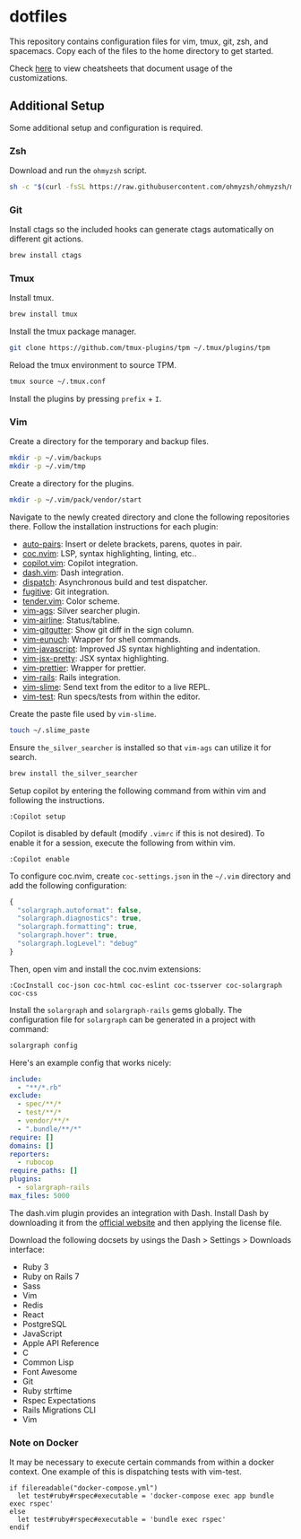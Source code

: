 # dotfiles

This repository contains configuration files for vim, tmux, git, zsh, and spacemacs. Copy each of the files to the home directory to get started.

Check [here](cheatsheets/README.md) to view cheatsheets that document usage of the customizations.

## Additional Setup

Some additional setup and configuration is required.

### Zsh

Download and run the `ohmyzsh` script.

```bash
sh -c "$(curl -fsSL https://raw.githubusercontent.com/ohmyzsh/ohmyzsh/master/tools/install.sh)"
```

### Git

Install ctags so the included hooks can generate ctags automatically on different git actions.

```bash
brew install ctags
```

### Tmux

Install tmux.

```bash
brew install tmux
```

Install the tmux package manager.

```bash
git clone https://github.com/tmux-plugins/tpm ~/.tmux/plugins/tpm
```

Reload the tmux environment to source TPM.

```bash
tmux source ~/.tmux.conf
```

Install the plugins by pressing `prefix` + `I`.

### Vim

Create a directory for the temporary and backup files.

```bash
mkdir -p ~/.vim/backups
mkdir -p ~/.vim/tmp
```

Create a directory for the plugins.

```bash
mkdir -p ~/.vim/pack/vendor/start
```

Navigate to the newly created directory and clone the following repositories there. Follow the installation instructions for each plugin:

* [auto-pairs](https://github.com/jiangmiao/auto-pairs): Insert or delete brackets, parens, quotes in pair.
* [coc.nvim](https://github.com/neoclide/coc.nvim): LSP, syntax highlighting, linting, etc..
* [copilot.vim](https://github.com/github/copilot.vim): Copilot integration.
* [dash.vim](https://github.com/rizzatti/dash.vim): Dash integration.
* [dispatch](https://github.com/tpope/vim-dispatch): Asynchronous build and test dispatcher.
* [fugitive](https://github.com/tpope/vim-fugitive): Git integration.
* [tender.vim](https://github.com/jacoborus/tender.vim): Color scheme.
* [vim-ags](https://github.com/gabesoft/vim-ags): Silver searcher plugin.
* [vim-airline](https://github.com/vim-airline/vim-airline): Status/tabline.
* [vim-gitgutter](https://github.com/airblade/vim-gitgutter): Show git diff in the sign column.
* [vim-eunuch](https://github.com/tpope/vim-eunuch): Wrapper for shell commands.
* [vim-javascript](https://github.com/pangloss/vim-javascript): Improved JS syntax highlighting and indentation.
* [vim-jsx-pretty](https://github.com/MaxMEllon/vim-jsx-pretty): JSX syntax highlighting.
* [vim-prettier](https://github.com/prettier/vim-prettier): Wrapper for prettier.
* [vim-rails](https://github.com/tpope/vim-rails): Rails integration.
* [vim-slime](https://github.com/jpalardy/vim-slime): Send text from the editor to a live REPL.
* [vim-test](https://github.com/vim-test/vim-test): Run specs/tests from within the editor.

Create the paste file used by `vim-slime`.

```bash
touch ~/.slime_paste
```

Ensure `the_silver_searcher` is installed so that `vim-ags` can utilize it for search.

```bash
brew install the_silver_searcher
```

Setup copilot by entering the following command from within vim and following the instructions.

```
:Copilot setup
```

Copilot is disabled by default (modify `.vimrc` if this is not desired). To enable it for a session, execute the following from within vim.

```
:Copilot enable
```

To configure coc.nvim, create `coc-settings.json` in the `~/.vim` directory and add the following configuration:

```javascript
{
  "solargraph.autoformat": false,
  "solargraph.diagnostics": true,
  "solargraph.formatting": true,
  "solargraph.hover": true,
  "solargraph.logLevel": "debug"
}
```

Then, open vim and install the coc.nvim extensions:

```
:CocInstall coc-json coc-html coc-eslint coc-tsserver coc-solargraph coc-css
```

Install the `solargraph` and `solargraph-rails` gems globally. The configuration file for `solargraph` can be generated in a project with command:

```bash
solargraph config
```

Here's an example config that works nicely:

```yaml
include:
  - "**/*.rb"
exclude:
  - spec/**/*
  - test/**/*
  - vendor/**/*
  - ".bundle/**/*"
require: []
domains: []
reporters:
  - rubocop
require_paths: []
plugins:
  - solargraph-rails
max_files: 5000
```

The dash.vim plugin provides an integration with Dash. Install Dash by downloading it from the [official website](https://kapeli.com/dash) and then applying the license file.

Download the following docsets by usings the Dash > Settings > Downloads interface:

* Ruby 3
* Ruby on Rails 7
* Sass
* Vim
* Redis
* React
* PostgreSQL
* JavaScript
* Apple API Reference
* C
* Common Lisp
* Font Awesome
* Git
* Ruby strftime
* Rspec Expectations
* Rails Migrations CLI
* Vim

### Note on Docker

It may be necessary to execute certain commands from within a docker context. One example of this is dispatching tests with vim-test.

```vimscript
if filereadable("docker-compose.yml")
  let test#ruby#rspec#executable = 'docker-compose exec app bundle exec rspec'
else
  let test#ruby#rspec#executable = 'bundle exec rspec'
endif
```
